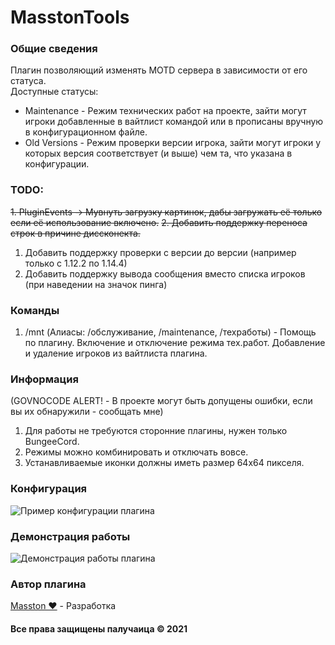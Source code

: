 # MasstonTools

### Общие сведения 
Плагин позволяющий изменять MOTD сервера в зависимости от его статуса.  
Доступные статусы:  
- Maintenance - Режим технических работ на проекте, зайти могут игроки добавленные в вайтлист командой или в прописаны вручную в конфигурационном файле.
- Old Versions - Режим проверки версии игрока, зайти могут игроки у которых версия соответствует (и выше) чем та, что указана в конфигурации. 

### TODO:
~~1. PluginEvents -> Мувнуть загрузку картинок, дабы загружать её только если её использование включено.~~
~~2. Добавить поддержку переноса строк в причине диссконекта.~~
1. Добавить поддержку проверки с версии до версии (например только с 1.12.2 по 1.14.4)
2. Добавить поддержку вывода сообщения вместо списка игроков (при наведении на значок пинга)

### Команды
1. /mnt (Алиасы: /обслуживание, /maintenance, /техработы) - Помощь по плагину. Включение и отключение режима тех.работ. Добавление и удаление игроков из вайтлиста плагина.

### Информация
(GOVNOCODE ALERT! - В проекте могут быть допущены ошибки, если вы их обнаружили - сообщать мне)

1. Для работы не требуются сторонние плагины, нужен только BungeeCord.
2. Режимы можно комбинировать и отключать вовсе.
3. Устанавливаемые иконки должны иметь размер 64x64 пикселя.  

### Конфигурация
![Пример конфигурации плагина](https://mstn.me/images/configuration.png)

### Демонстрация работы
![Демонстрация работы плагина](https://mstn.me/images/example.jpg)

### Автор плагина
[Masston ❤](https://vk.com/masston) - Разработка

#### Все права защищены палучаица &copy; 2021
